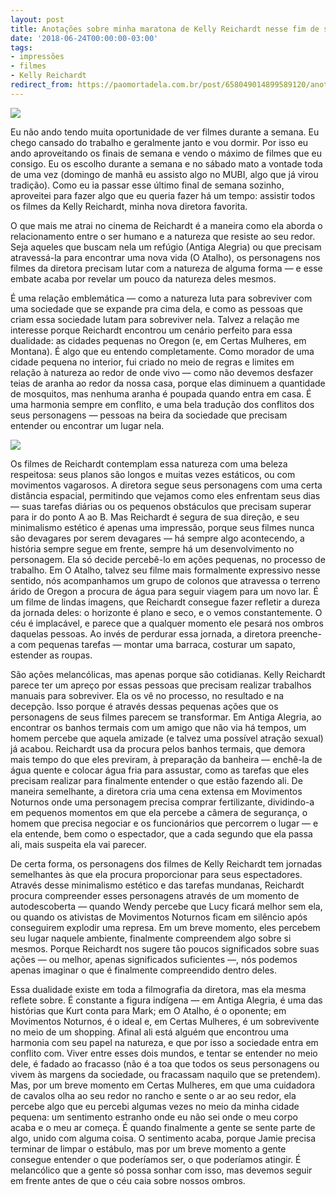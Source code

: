 ```yaml
---
layout: post
title: Anotações sobre minha maratona de Kelly Reichardt nesse fim de semana
date: '2018-06-24T00:00:00-03:00'
tags:
- impressões
- filmes
- Kelly Reichardt
redirect_from: https://paomortadela.com.br/post/658049014899589120/anota%C3%A7%C3%B5es-sobre-minha-maratona-de-kelly-reichardt
---
```

![](https://64.media.tumblr.com/7e80581d190b824ce2012be5a3737659/99665db5a79d7b51-4c/s540x810/9dc59381ed7fbd15fd6c7b9f2df268cbe3bbcdce.png)

Eu não ando tendo muita oportunidade de ver filmes durante a semana. Eu chego cansado do trabalho e geralmente janto e vou dormir. Por isso eu ando aproveitando os finais de semana e vendo o máximo de filmes que eu consigo. Eu os escolho durante a semana e no sábado mato a vontade toda de uma vez (domingo de manhã eu assisto algo no MUBI, algo que já virou tradição). Como eu ia passar esse último final de semana sozinho, aproveitei para fazer algo que eu queria fazer há um tempo: assistir todos os filmes da Kelly Reichardt, minha nova diretora favorita.

O que mais me atrai no cinema de Reichardt é a maneira como ela aborda o relacionamento entre o ser humano e a natureza que resiste ao seu redor. Seja aqueles que buscam nela um refúgio (Antiga Alegria) ou que precisam atravessá-la para encontrar uma nova vida (O Atalho), os personagens nos filmes da diretora precisam lutar com a natureza de alguma forma — e esse embate acaba por revelar um pouco da natureza deles mesmos.

É uma relação emblemática — como a natureza luta para sobreviver com uma sociedade que se expande pra cima dela, e como as pessoas que criam essa sociedade lutam para sobreviver nela. Talvez a relação me interesse porque Reichardt encontrou um cenário perfeito para essa dualidade: as cidades pequenas no Oregon (e, em Certas Mulheres, em Montana). É algo que eu entendo completamente. Como morador de uma cidade pequena no interior, fui criado no meio de regras e limites em relação à natureza ao redor de onde vivo — como não devemos desfazer teias de aranha ao redor da nossa casa, porque elas diminuem a quantidade de mosquitos, mas nenhuma aranha é poupada quando entra em casa. É uma harmonia sempre em conflito, e uma bela tradução dos conflitos dos seus personagens — pessoas na beira da sociedade que precisam entender ou encontrar um lugar nela.

![](https://64.media.tumblr.com/90dd8d8f12100f1e9f78c5e8a9adb7d8/99665db5a79d7b51-d1/s540x810/0fcf698770cefad9c005ce6e09c139c5c2b97047.png)

Os filmes de Reichardt contemplam essa natureza com uma beleza respeitosa: seus planos são longos e muitas vezes estáticos, ou com movimentos vagarosos. A diretora segue seus personagens com uma certa distância espacial, permitindo que vejamos como eles enfrentam seus dias — suas tarefas diárias ou os pequenos obstáculos que precisam superar para ir do ponto A ao B. Mas Reichardt é segura de sua direção, e seu minimalismo estético é apenas uma impressão, porque seus filmes nunca são devagares por serem devagares — há sempre algo acontecendo, a história sempre segue em frente, sempre há um desenvolvimento no personagem. Ela só decide percebê-lo em ações pequenas, no processo de trabalho. Em O Atalho, talvez seu filme mais formalmente expressivo nesse sentido, nós acompanhamos um grupo de colonos que atravessa o terreno árido de Oregon a procura de água para seguir viagem para um novo lar. É um filme de lindas imagens, que Reichardt consegue fazer refletir a dureza da jornada deles: o horizonte é plano e seco, e o vemos constantemente. O céu é implacável, e parece que a qualquer momento ele pesará nos ombros daquelas pessoas. Ao invés de perdurar essa jornada, a diretora preenche-a com pequenas tarefas — montar uma barraca, costurar um sapato, estender as roupas.

São ações melancólicas, mas apenas porque são cotidianas. Kelly Reichardt parece ter um apreço por essas pessoas que precisam realizar trabalhos manuais para sobreviver. Ela os vê no processo, no resultado e na decepção. Isso porque é através dessas pequenas ações que os personagens de seus filmes parecem se transformar. Em Antiga Alegria, ao encontrar os banhos termais com um amigo que não via há tempos, um homem percebe que aquela amizade (e talvez uma possível atração sexual) já acabou. Reichardt usa da procura pelos banhos termais, que demora mais tempo do que eles previram, à preparação da banheira — enchê-la de água quente e colocar água fria para assustar, como as tarefas que eles precisam realizar para finalmente entender o que estão fazendo ali. De maneira semelhante, a diretora cria uma cena extensa em Movimentos Noturnos onde uma personagem precisa comprar fertilizante, dividindo-a em pequenos momentos em que ela percebe a câmera de segurança, o homem que precisa negociar e os funcionários que percorrem o lugar — e ela entende, bem como o espectador, que a cada segundo que ela passa ali, mais suspeita ela vai parecer.

De certa forma, os personagens dos filmes de Kelly Reichardt tem jornadas semelhantes às que ela procura proporcionar para seus espectadores. Através desse minimalismo estético e das tarefas mundanas, Reichardt procura compreender esses personagens através de um momento de autodescoberta — quando Wendy percebe que Lucy ficará melhor sem ela, ou quando os ativistas de Movimentos Noturnos ficam em silêncio após conseguirem explodir uma represa. Em um breve momento, eles percebem seu lugar naquele ambiente, finalmente compreendem algo sobre si mesmos. Porque Reichardt nos sugere tão poucos significados sobre suas ações — ou melhor, apenas significados suficientes —, nós podemos apenas imaginar o que é finalmente compreendido dentro deles.

Essa dualidade existe em toda a filmografia da diretora, mas ela mesma reflete sobre. É constante a figura indígena — em Antiga Alegria, é uma das histórias que Kurt conta para Mark; em O Atalho, é o oponente; em Movimentos Noturnos, é o ideal e, em Certas Mulheres, é um sobrevivente no meio de um shopping. Afinal ali está alguém que encontrou uma harmonia com seu papel na natureza, e que por isso a sociedade entra em conflito com. Viver entre esses dois mundos, e tentar se entender no meio dele, é fadado ao fracasso (não é a toa que todos os seus personagens ou vivem às margens da sociedade, ou fracassam naquilo que se pretendem). Mas, por um breve momento em Certas Mulheres, em que uma cuidadora de cavalos olha ao seu redor no rancho e sente o ar ao seu redor, ela percebe algo que eu percebi algumas vezes no meio da minha cidade pequena: um sentimento estranho onde eu não sei onde o meu corpo acaba e o meu ar começa. É quando finalmente a gente se sente parte de algo, unido com alguma coisa. O sentimento acaba, porque Jamie precisa terminar de limpar o estábulo, mas por um breve momento a gente consegue entender o que poderíamos ser, o que poderíamos atingir. É melancólico que a gente só possa sonhar com isso, mas devemos seguir em frente antes de que o céu caia sobre nossos ombros.

